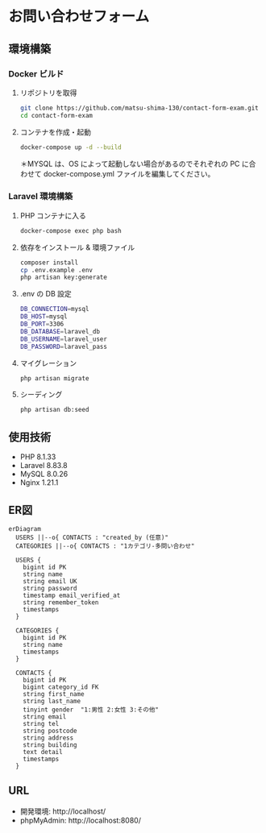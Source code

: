 # お問い合わせフォーム

## 環境構築

### Docker ビルド

1.  リポジトリを取得

    ```bash
    git clone https://github.com/matsu-shima-130/contact-form-exam.git
    cd contact-form-exam
    ```

2.  コンテナを作成・起動

    ```bash
    docker-compose up -d --build
    ```

    ＊MYSQL は、OS によって起動しない場合があるのでそれぞれの PC に合わせて docker-compose.yml ファイルを編集してください。

### Laravel 環境構築

1. PHP コンテナに入る

   ```bash
   docker-compose exec php bash
   ```

2. 依存をインストール & 環境ファイル

   ```bash
   composer install
   cp .env.example .env
   php artisan key:generate
   ```

3. .env の DB 設定

   ```bash
   DB_CONNECTION=mysql
   DB_HOST=mysql
   DB_PORT=3306
   DB_DATABASE=laravel_db
   DB_USERNAME=laravel_user
   DB_PASSWORD=laravel_pass
   ```

4. マイグレーション

   ```bash
   php artisan migrate
   ```

5. シーディング

   ```bash
   php artisan db:seed
   ```

## 使用技術

- PHP 8.1.33
- Laravel 8.83.8
- MySQL 8.0.26
- Nginx 1.21.1

## ER図

```mermaid
erDiagram
  USERS ||--o{ CONTACTS : "created_by (任意)"
  CATEGORIES ||--o{ CONTACTS : "1カテゴリ-多問い合わせ"

  USERS {
    bigint id PK
    string name
    string email UK
    string password
    timestamp email_verified_at
    string remember_token
    timestamps
  }

  CATEGORIES {
    bigint id PK
    string name
    timestamps
  }

  CONTACTS {
    bigint id PK
    bigint category_id FK
    string first_name
    string last_name
    tinyint gender  "1:男性 2:女性 3:その他"
    string email
    string tel
    string postcode
    string address
    string building
    text detail
    timestamps
  }
```

## URL

- 開発環境: http://localhost/
- phpMyAdmin: http://localhost:8080/
